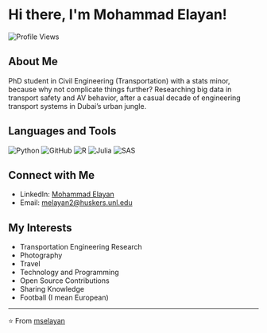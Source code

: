 # Hi there, I'm Mohammad Elayan!

![Profile Views](https://komarev.com/ghpvc/?username=mselayan&color=blue)

## About Me

PhD student in Civil Engineering (Transportation) with a stats minor, because why not complicate things further? Researching big data in transport safety and AV behavior, after a casual decade of engineering transport systems in Dubai’s urban jungle. 

## Languages and Tools

![Python](https://img.shields.io/badge/-Python-05122A?style=flat&logo=python) 
![GitHub](https://img.shields.io/badge/-GitHub-05122A?style=flat&logo=github)
![R](https://img.shields.io/badge/-R-276DC3?style=flat&logo=r) 
![Julia](https://img.shields.io/badge/-Julia-9558B2?style=flat&logo=julia) 
![SAS](https://img.shields.io/badge/-SAS-004B87?style=flat&logo=sas)

## Connect with Me

- LinkedIn: [Mohammad Elayan](https://www.linkedin.com/in/mohammad-elayan-69096662)
- Email: [melayan2@huskers.unl.edu](mailto:melayan2@huskers.unl.edu)

## My Interests

- Transportation Engineering Research
- Photography
- Travel
- Technology and Programming
- Open Source Contributions
- Sharing Knowledge
- Football (I mean European)

---

⭐️ From [mselayan](https://github.com/mselayan)
